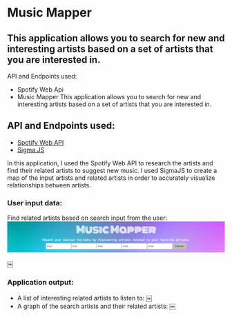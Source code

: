 # Music Mapper
## This application allows you to search for new and interesting artists based on a set of artists that you are interested in.

API and Endpoints used:
- Spotify Web Api
- Music Mapper
This application allows you to search for new and interesting artists based on a set of artists that you are interested in.

## API and Endpoints used:
-	[Spotify Web API](https://developer.spotify.com/web-api/)
-	[Sigma JS](http://sigmajs.org/)


In this application, I used the Spotify Web API to research the artists and find their related artists to suggest new music.  I used SigmaJS to create a map of the input artists and related artists in order to accurately visualize relationships between artists. 

### User input data:
Find related artists based on search input from the user:
![](https://raw.githubusercontent.com/ddigiulio/MusicMapper/master/images/Screen%20Shot%202017-04-10%20at%204.13.54%20PM.png)

￼

### Application output:
- A list of interesting related artists to listen to:
￼
- A graph of the search artists and their related artists:
￼





